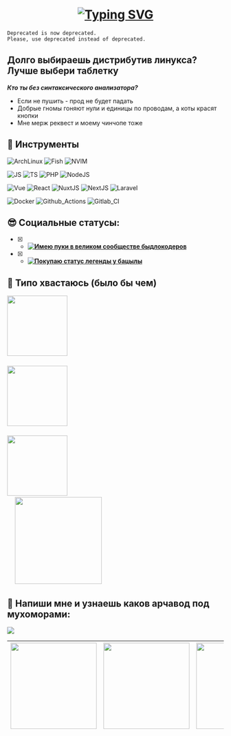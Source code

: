 <div align="center">

 # [![Typing SVG](https://readme-typing-svg.demolab.com?font=JetBrains+Mono&weight=700&size=22&duration=1500&pause=500&color=D9E0EE&background=FFFFFF00&center=true&vCenter=true&multiline=false&random=false&repeat=false&width=435&height=66&lines=btw%2C+i+use+arch)](https://git.io/typing-svg)

</div>

```
Deprecated is now deprecated. 
Please, use deprecated instead of deprecated.
```





## Долго выбираешь дистрибутив линукса? Лучше выбери таблетку

**_Кто ты без синтаксического анализатора?_**

- Если не пушить - прод не будет падать
- Добрые гномы гоняют нули и единицы по проводам, а коты красят кнопки
- Мне мерж реквест и моему чинчопе тоже



## 🔧 Инструменты

![ArchLinux](https://img.shields.io/badge/OS-Arch_Linux-informational?style=for-the-badge&logo=archlinux&logoColor=BD93F9&color=f2e9c2&labelColor=282A36)
![Fish](https://img.shields.io/badge/Shell-Fish-informational?style=for-the-badge&logo=gnu-bash&logoColor=BD93F9&color=f2e9c2&labelColor=282A36)
![NVIM](https://img.shields.io/badge/Editor-Neovim-informational?style=for-the-badge&logo=neovim&logoColor=BD93F9&color=f2e9c2&labelColor=282A36)

![JS](https://img.shields.io/badge/Lang-JavaScript-informational?style=for-the-badge&logo=javascript&logoColor=BD93F9&color=f2e9c2&labelColor=282A36)
![TS](https://img.shields.io/badge/Lang-TypeScript-informational?style=for-the-badge&logo=typescript&logoColor=BD93F9&color=f2e9c2&labelColor=282A36)
![PHP](https://img.shields.io/badge/Lang-PHP-informational?style=for-the-badge&logo=php&logoColor=BD93F9&color=f2e9c2&labelColor=282A36)
![NodeJS](https://img.shields.io/badge/Runtime-NodeJS-informational?style=for-the-badge&logo=nodedotjs&logoColor=BD93F9&color=f2e9c2&labelColor=282A36)

![Vue](https://img.shields.io/badge/Framework-VueJS-informational?style=for-the-badge&logo=Vuedotjs&logoColor=BD93F9&color=f2e9c2&labelColor=282A36)
![React](https://img.shields.io/badge/Framework-React-informational?style=for-the-badge&logo=React&logoColor=BD93F9&color=f2e9c2&labelColor=282A36)
![NuxtJS](https://img.shields.io/badge/Framework-NuxtJS-informational?style=for-the-badge&logo=nuxtdotjs&logoColor=BD93F9&color=f2e9c2&labelColor=282A36)
![NextJS](https://img.shields.io/badge/Framework-NextJS-informational?style=for-the-badge&logo=nextdotjs&logoColor=BD93F9&color=f2e9c2&labelColor=282A36)
![Laravel](https://img.shields.io/badge/Framework-Laravel-informational?style=for-the-badge&logo=laravel&logoColor=BD93F9&color=f2e9c2&labelColor=282A36)

![Docker](https://img.shields.io/badge/OPS-Docker-informational?style=for-the-badge&logo=docker&logoColor=BD93F9&color=f2e9c2&labelColor=282A36)
![Github_Actions](https://img.shields.io/badge/OPS-GithubActions-informational?style=for-the-badge&logo=githubactions&logoColor=BD93F9&color=f2e9c2&labelColor=282A36)
![Gitlab_CI](https://img.shields.io/badge/OPS-Gitlab_CI-informational?style=for-the-badge&logo=gitlab&logoColor=BD93F9&color=f2e9c2&labelColor=282A36)


## 😎 Социальные статусы:

- [x] - <b>[![Имею пуки в великом сообществе быдлокодеров](https://t.me/+n3IdkwXXibY4OGQy)](https://t.me/+n3IdkwXXibY4OGQy)</b>
- [x] - <b>[![Покупаю статус легенды у бацылы](https://t.me/koshachyabacylay)](https://t.me/koshachyabacylay)</b>


## 👀 Типо хвастаюсь (было бы чем)

<!-- =================================================== -->
<div align="center">　<!-- repository::center -->
<a href="https://github.com/gudkovWay/dotfiles">
    <img height="140px" align="left" src="https://github-readme-stats.vercel.app/api/pin/?username=gudkovWay&repo=dotfiles&layout=compact&theme=transparent&hide_border=true&count_private=true" />
</a>
<h3 align="left">　</h3>
<p align="left">　</p>
<h1></h1>
</div>　<!-- repository::center -->

<!-- =================================================== -->
<div align="center">　<!-- repository::center -->
<a href="https://github.com/gudkovWay/react-prod">
    <img height="140px" align="left" src="https://github-readme-stats.vercel.app/api/pin/?username=gudkovWay&repo=react-prod&layout=compact&theme=transparent&hide_border=true&count_private=true" />
</a>
<h3 align="left">　</h3>
<p align="left">　</p>
<h1></h1>
</div>　<!-- repository::center -->
<!-- =================================================== -->
<div align="center">　<!-- repository::center -->
<a href="https://github.com/gudkovWay/nuxt">
    <img height="140px" align="left" src="https://github-readme-stats.vercel.app/api/pin/?username=gudkovWay&repo=nuxt&layout=compact&theme=transparent&hide_border=true&count_private=true" />
</a>
<h3 align="left">　</h3>
<p align="left">　</p>
<h1></h1>
</div>　<!-- repository::center -->


<img height="202px" src="https://github-readme-stats.vercel.app/api/top-langs/?username=gudkovWay&hide=html&hide_title=true&hide_border=true&layout=compact&langs_count=8&exclude_repo=,Redventures-Movie-Quotes&theme=dark&text_color=010101&bg_color=fff9dd&show_icons=true"/> 



## 🚀 Напиши мне и узнаешь каков арчавод под мухоморами:
<a href="https://t.me/IuriiGudkov"><img src="https://img.shields.io/badge/Telegram-302D41?style=for-the-badge&logo=telegram&logoColor=D9E0EE"/></a>

|    <img src="https://i.imgur.com/2SP4cL8.jpg" align="center" width="200px" height="200px" >    | <img src="https://i.imgur.com/MxCou1y.jpg" align="center" width="200px" height="200px"> |   <img src="https://i.imgur.com/tvZlJSE.jpg" align="center" width="200px" height="200px" >    | <img src="https://i.imgur.com/qEUwtsJ.jpg" align="center" width="200px" height="200px">    |
| :---------------------------------------------------------------: | :----------------------------------------------------------------: | :----------------------------------------------------------------: | -------------------------------------------------------------------- |
